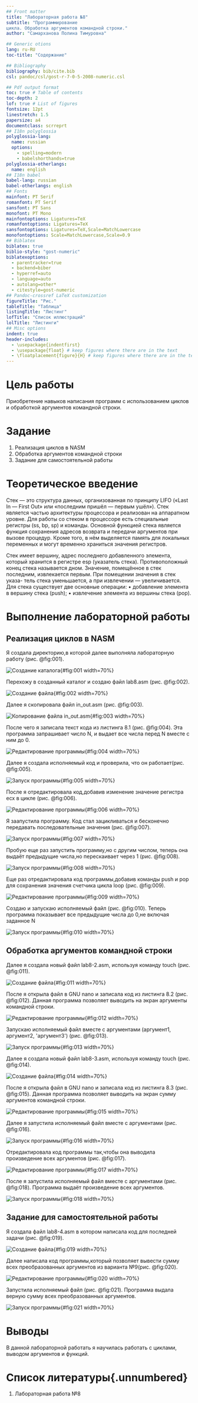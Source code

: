 ```yaml
---
## Front matter
title: "Лабораторная работа №8"
subtitle: "Программирование
цикла. Обработка аргументов командной строки."
author: "Самарханова Полина Тимуровна"

## Generic otions
lang: ru-RU
toc-title: "Содержание"

## Bibliography
bibliography: bib/cite.bib
csl: pandoc/csl/gost-r-7-0-5-2008-numeric.csl

## Pdf output format
toc: true # Table of contents
toc-depth: 2
lof: true # List of figures
fontsize: 12pt
linestretch: 1.5
papersize: a4
documentclass: scrreprt
## I18n polyglossia
polyglossia-lang:
  name: russian
  options:
	- spelling=modern
	- babelshorthands=true
polyglossia-otherlangs:
  name: english
## I18n babel
babel-lang: russian
babel-otherlangs: english
## Fonts
mainfont: PT Serif
romanfont: PT Serif
sansfont: PT Sans
monofont: PT Mono
mainfontoptions: Ligatures=TeX
romanfontoptions: Ligatures=TeX
sansfontoptions: Ligatures=TeX,Scale=MatchLowercase
monofontoptions: Scale=MatchLowercase,Scale=0.9
## Biblatex
biblatex: true
biblio-style: "gost-numeric"
biblatexoptions:
  - parentracker=true
  - backend=biber
  - hyperref=auto
  - language=auto
  - autolang=other*
  - citestyle=gost-numeric
## Pandoc-crossref LaTeX customization
figureTitle: "Рис."
tableTitle: "Таблица"
listingTitle: "Листинг"
lofTitle: "Список иллюстраций"
lolTitle: "Листинги"
## Misc options
indent: true
header-includes:
  - \usepackage{indentfirst}
  - \usepackage{float} # keep figures where there are in the text
  - \floatplacement{figure}{H} # keep figures where there are in the text
---
```


# Цель работы
Приобретение навыков написания программ с использованием циклов и обработкой
аргументов командной строки.

# Задание

1. Реализация циклов в NASM
2. Обработка аргументов командной строки
3. Задание для самостоятельной работы

# Теоретическое введение

Стек — это структура данных, организованная по принципу LIFO («Last In — First Out»
или «последним пришёл — первым ушёл»). Стек является частью архитектуры процессора и
реализован на аппаратном уровне. Для работы со стеком в процессоре есть специальные
регистры (ss, bp, sp) и команды.
Основной функцией стека является функция сохранения адресов возврата и передачи
аргументов при вызове процедур. Кроме того, в нём выделяется память для локальных
переменных и могут временно храниться значения регистров.

Стек имеет вершину, адрес последнего добавленного элемента, который хранится в регистре esp (указатель стека). Противоположный конец стека называется дном. Значение,
помещённое в стек последним, извлекается первым. При помещении значения в стек указа-
тель стека уменьшается, а при извлечении — увеличивается.
Для стека существует две основные операции:
• добавление элемента в вершину стека (push);
• извлечение элемента из вершины стека (pop).

# Выполнение лабораторной работы
## Реализация циклов в NASM
Я создала директорию,в которой далее выполняла лабораторную работу (рис. @fig:001).

![Создание каталога](image/1.png){#fig:001 width=70%}

Перехожу в созданный каталог и создаю файл lab8.asm (рис. @fig:002).

![Создание файла](image/2.png){#fig:002 width=70%}

Далее я скопировала файл in_out.asm (рис. @fig:003). 

![Копирование файла in_out.asm ](image/3.png){#fig:003 width=70%}

После чего я записала текст кода из листинга 8.1 (рис. @fig:004). Эта программа запрашивает число N, и выдает все числа перед N вместе с ним до 0.

![Редактирование программы](image/4.png){#fig:004 width=70%}

Далее я создала исполняемый код и проверила, что он работает(рис. @fig:005).

![Запуск программы](image/5.png){#fig:005 width=70%}

После я отредактировала код,добавив изменение значение регистра ecx в цикле (рис. @fig:006).

![Редактирование программы](image/6.png){#fig:006 width=70%}

Я заапустила программу. Код стал зацикливаться и бесконечно передавать последовательные значения (рис. @fig:007).

![Запуск программы](image/7.png){#fig:007 width=70%}

Пробую еще раз запустить программу,но с другим числом, теперь она выдаёт предыдущие числа,но перескаивает через 1 (рис. @fig:008). 

![Запуск программы](image/8.png){#fig:008 width=70%}

Еще раз отредактировала код программы,добавив команды push и pop для сохранения значения счетчика цикла loop (рис. @fig:009).

![Редактирование программы](image/9.png){#fig:009 width=70%}

Создаю и запускаю исполняемый файл (рис. @fig:010). Теперь программа показывает все предыдущие числа до 0,не включая заданное N

![Запуск программы](image/10.png){#fig:010 width=70%}

## Обработка аргументов командной строки

Далее я создала новый файл lab8-2.asm, используя команду touch (рис. @fig:011). 

![Создание файла](image/11.png){#fig:011 width=70%}

После я открыла файл в GNU nano и записала код из листинга 8.2 (рис. @fig:012). Данная программа позволяет выводить на экран аргументы командной строки.

![Редактирование программы](image/12.png){#fig:012 width=70%}

Запускаю исполняемый файл вместе с аргументами (аргумент1, аргумент2, 'аргумент3') (рис. @fig:013).

![Запуск программы](image/13.png){#fig:013 width=70%}

Далее я создала новый файл lab8-3.asm, используя команду touch (рис. @fig:014). 

![Создание файла](image/14.png){#fig:014 width=70%}

После я открыла файл в GNU nano и записала код из листинга 8.3 (рис. @fig:015). Данная программа позволяет выводить на экран сумму аргументов командной строки.

![Редактирование программы](image/15.png){#fig:015 width=70%}

Далее я запустила исполняемый файл вместе с аргументами  (рис. @fig:016). 

![Запуск программы](image/16.png){#fig:016 width=70%}

Отредактировала код программы так,чтобы она выводила произведение всех аргументов (рис. @fig:017).

![Редактирование программы](image/17.png){#fig:017 width=70%}

После я запустила исполняемый файл вместе с аргументами (рис. @fig:018). Программа  выдаёт произведение всех аргументов.

![Запуск программы](image/18.png){#fig:018 width=70%}

## Задание для самостоятельной работы

Я создала файл lab8-4.asm в котором написала код для последней задачи (рис. @fig:019).

![Создание файла](image/19.png){#fig:019 width=70%}

Далее написала код программы,который позволяет вывести сумму всех преобразованных аргументов из варианта  №9(рис. @fig:020).

![Редактирование программы](image/20.png){#fig:020 width=70%}

Запустила исполняемый файл (рис. @fig:021). Программа  выдала верную сумму всех преобразованных аргументов.

![Запуск программы](image/21.png){#fig:021 width=70%}





















# Выводы

В данной лабораторной работать я научилась работать с циклами, выводом аргументов и функций.

# Список литературы{.unnumbered}

1. Лабораторная работа №8

